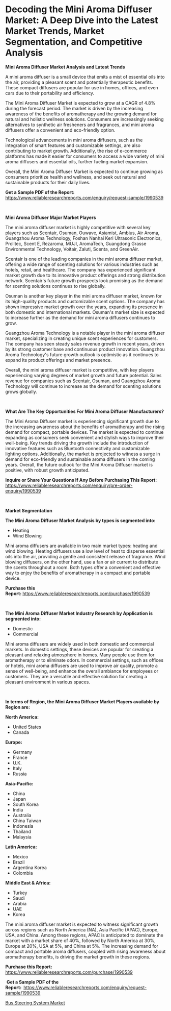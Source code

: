 <p><h1>Decoding the Mini Aroma Diffuser Market: A Deep Dive into the Latest Market Trends, Market Segmentation, and Competitive Analysis</h1></p><p><strong>Mini Aroma Diffuser Market Analysis and Latest Trends</strong></p>
<p><p>A mini aroma diffuser is a small device that emits a mist of essential oils into the air, providing a pleasant scent and potentially therapeutic benefits. These compact diffusers are popular for use in homes, offices, and even cars due to their portability and efficiency.</p><p>The Mini Aroma Diffuser Market is expected to grow at a CAGR of 4.8% during the forecast period. The market is driven by the increasing awareness of the benefits of aromatherapy and the growing demand for natural and holistic wellness solutions. Consumers are increasingly seeking alternatives to synthetic air fresheners and fragrances, and mini aroma diffusers offer a convenient and eco-friendly option.</p><p>Technological advancements in mini aroma diffusers, such as the integration of smart features and customizable settings, are also contributing to market growth. Additionally, the rise of e-commerce platforms has made it easier for consumers to access a wide variety of mini aroma diffusers and essential oils, further fueling market expansion.</p><p>Overall, the Mini Aroma Diffuser Market is expected to continue growing as consumers prioritize health and wellness, and seek out natural and sustainable products for their daily lives.</p></p>
<p><strong>Get a Sample PDF of the Report:&nbsp;</strong> <a href="https://www.reliableresearchreports.com/enquiry/request-sample/1990539">https://www.reliableresearchreports.com/enquiry/request-sample/1990539</a></p>
<p>&nbsp;</p>
<p><strong>Mini Aroma Diffuser Major Market Players</strong></p>
<p><p>The mini aroma diffuser market is highly competitive with several key players such as Scentair, Osuman, Ouwave, Asiamist, Ambius, Air Aroma, Guangzhou Aroma Technology, Foshan Nanhai Keri Ultrasonic Electronics, Prolitec, Scent E, Rezaroma, MUJI, AromaTech, Guangdong Grasse Environmental Technology, Voitair, Zaluti, Scenta, and GreenAir. </p><p>Scentair is one of the leading companies in the mini aroma diffuser market, offering a wide range of scenting solutions for various industries such as hotels, retail, and healthcare. The company has experienced significant market growth due to its innovative product offerings and strong distribution network. Scentair's future growth prospects look promising as the demand for scenting solutions continues to rise globally.</p><p>Osuman is another key player in the mini aroma diffuser market, known for its high-quality products and customizable scent options. The company has shown impressive market growth over the years, expanding its presence in both domestic and international markets. Osuman's market size is expected to increase further as the demand for mini aroma diffusers continues to grow.</p><p>Guangzhou Aroma Technology is a notable player in the mini aroma diffuser market, specializing in creating unique scent experiences for customers. The company has seen steady sales revenue growth in recent years, driven by its strong customer base and continuous product innovation. Guangzhou Aroma Technology's future growth outlook is optimistic as it continues to expand its product offerings and market presence. </p><p>Overall, the mini aroma diffuser market is competitive, with key players experiencing varying degrees of market growth and future potential. Sales revenue for companies such as Scentair, Osuman, and Guangzhou Aroma Technology will continue to increase as the demand for scenting solutions grows globally.</p></p>
<p>&nbsp;</p>
<p><strong>What Are The Key Opportunities For Mini Aroma Diffuser Manufacturers?</strong></p>
<p><p>The Mini Aroma Diffuser market is experiencing significant growth due to the increasing awareness about the benefits of aromatherapy and the rising demand for compact, portable devices. The market is expected to continue expanding as consumers seek convenient and stylish ways to improve their well-being. Key trends driving the growth include the introduction of innovative features such as Bluetooth connectivity and customizable lighting options. Additionally, the market is projected to witness a surge in demand for eco-friendly and sustainable aroma diffusers in the coming years. Overall, the future outlook for the Mini Aroma Diffuser market is positive, with robust growth anticipated.</p></p>
<p><strong>Inquire or Share Your Questions If Any Before Purchasing This Report:</strong> <a href="https://www.reliableresearchreports.com/enquiry/pre-order-enquiry/1990539">https://www.reliableresearchreports.com/enquiry/pre-order-enquiry/1990539</a></p>
<p>&nbsp;</p>
<p><strong>Market Segmentation</strong></p>
<p><strong>The Mini Aroma Diffuser Market Analysis by types is segmented into:</strong></p>
<p><ul><li>Heating</li><li>Wind Blowing</li></ul></p>
<p><p>Mini aroma diffusers are available in two main market types: heating and wind blowing. Heating diffusers use a low level of heat to disperse essential oils into the air, providing a gentle and consistent release of fragrance. Wind blowing diffusers, on the other hand, use a fan or air current to distribute the scents throughout a room. Both types offer a convenient and effective way to enjoy the benefits of aromatherapy in a compact and portable device.</p></p>
<p><strong>Purchase this Report:&nbsp;</strong><a href="https://www.reliableresearchreports.com/purchase/1990539">https://www.reliableresearchreports.com/purchase/1990539</a></p>
<p>&nbsp;</p>
<p><strong>The Mini Aroma Diffuser Market Industry Research by Application is segmented into:</strong></p>
<p><ul><li>Domestic</li><li>Commercial</li></ul></p>
<p><p>Mini aroma diffusers are widely used in both domestic and commercial markets. In domestic settings, these devices are popular for creating a pleasant and relaxing atmosphere in homes. Many people use them for aromatherapy or to eliminate odors. In commercial settings, such as offices or hotels, mini aroma diffusers are used to improve air quality, promote a sense of well-being, and enhance the overall ambiance for employees or customers. They are a versatile and effective solution for creating a pleasant environment in various spaces.</p></p>
<p>&nbsp;</p>
<p><strong>In terms of Region, the Mini Aroma Diffuser Market Players available by Region are:</strong></p>
<p>
    <p> <strong> North America: </strong>
        <ul>
            <li>United States</li>
            <li>Canada</li>
        </ul>
        </p> 
    <p> <strong> Europe: </strong>
        <ul>
            <li>Germany</li>
            <li>France</li>
            <li>U.K.</li>
            <li>Italy</li>
            <li>Russia</li>
        </ul>
        </p> 
    <p> <strong> Asia-Pacific: </strong>
        <ul>
            <li>China</li>
            <li>Japan</li>
            <li>South Korea</li>
            <li>India</li>
            <li>Australia</li>
            <li>China Taiwan</li>
            <li>Indonesia</li>
            <li>Thailand</li>
            <li>Malaysia</li>
        </ul>
        </p> 
    <p> <strong> Latin America: </strong>
        <ul>
            <li>Mexico</li>
            <li>Brazil</li>
            <li>Argentina Korea</li>
            <li>Colombia</li>
        </ul>
        </p> 
    <p> <strong> Middle East & Africa: </strong>
        <ul>
            <li>Turkey</li>
            <li>Saudi</li>
            <li>Arabia</li>
            <li>UAE</li>
            <li>Korea</li>
        </ul>
    </p>
    </p>
<p><p>The mini aroma diffuser market is expected to witness significant growth across regions such as North America (NA), Asia Pacific (APAC), Europe, USA, and China. Among these regions, APAC is anticipated to dominate the market with a market share of 40%, followed by North America at 30%, Europe at 20%, USA at 5%, and China at 5%. The increasing demand for compact and portable aroma diffusers, coupled with rising awareness about aromatherapy benefits, is driving the market growth in these regions.</p></p>
<p><strong>Purchase this Report: </strong><a href="https://www.reliableresearchreports.com/purchase/1990539">https://www.reliableresearchreports.com/purchase/1990539</a></p>
<p>&nbsp;<strong>Get a Sample PDF of the Report:&nbsp;&nbsp;</strong><a href="https://www.reliableresearchreports.com/enquiry/request-sample/1990539">https://www.reliableresearchreports.com/enquiry/request-sample/1990539</a></p>
<p><strong></strong></p>
<p><p><a href="https://fearless-okapi-6c8.notion.site/Bus-Steering-System-Market-Size-Focuses-on-Market-Dynamics-In-Depth-Analysis-and-Future-Projections-f8001f0aa54b4bc4bf8b6110d0998120">Bus Steering System Market</a></p></p>